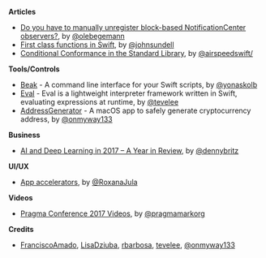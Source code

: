 **Articles**

* [Do you have to manually unregister block-based NotificationCenter observers?](https://oleb.net/blog/2018/01/notificationcenter-removeobserver/), by [@olebegemann](https://twitter.com/olebegemann)
* [First class functions in Swift](https://www.swiftbysundell.com/posts/first-class-functions-in-swift), by [@johnsundell](https://twitter.com/johnsundell)
* [Conditional Conformance in the Standard Library](https://swift.org/blog/conditional-conformance/), by [@airspeedswift/](https://twitter.com/airspeedswift/)

**Tools/Controls**

* [Beak](https://github.com/yonaskolb/Beak) - A command line interface for your Swift scripts, by [@yonaskolb](https://twitter.com/yonaskolb)
* [Eval](https://github.com/tevelee/Eval) - Eval is a lightweight interpreter framework written in Swift, evaluating expressions at runtime, by [@tevelee](https://twitter.com/tevelee)
* [AddressGenerator](https://github.com/onmyway133/AddressGenerator) - A macOS app to safely generate cryptocurrency address, by [@onmyway133](https://twitter.com/onmyway133)

**Business**

* [AI and Deep Learning in 2017 – A Year in Review](http://www.wildml.com/2017/12/ai-and-deep-learning-in-2017-a-year-in-review/), by [@dennybritz](https://twitter.com/dennybritz)

**UI/UX**

* [App accelerators](http://engineering.nodesagency.com/articles/iOS/App-Accelerators/), by [@RoxanaJula](https://twitter.com/RoxanaJula)

**Videos**

* [Pragma Conference 2017 Videos](https://www.youtube.com/watch?v=yiE1R0qd1Gg&list=PLAVm70iJlMuvrV8Ut6fDQN-_X5AhPFtux), by [@pragmamarkorg](https://twitter.com/pragmamarkorg)

**Credits**

* [FranciscoAmado](https://github.com/FranciscoAmado), [LisaDziuba](https://github.com/LisaDziuba), [rbarbosa](https://github.com/rbarbosa), [tevelee](https://github.com/tevelee), [@onmyway133](https://github.com/onmyway133)

